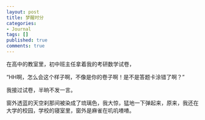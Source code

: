 ```yaml
---
layout: post
title: 梦醒时分
categories:
- Journal
tags: []
published: true
comments: true
---
```

<p><p>在高中的教室里，初中班主任拿着我的考研数学试卷，</p><p>“HH啊，怎么会这个样子啊，不像是你的卷子啊！是不是答题卡涂错了啊？”</p><p>我接过试卷，半晌不发一言。</p><p>窗外透蓝的天空刹那间被染成了琉璃色，我大惊，猛地一下弹起来，原来，我还在大学的校园，学校的寝室里，窗外是麻雀在叽叽喳喳。</p></p>
